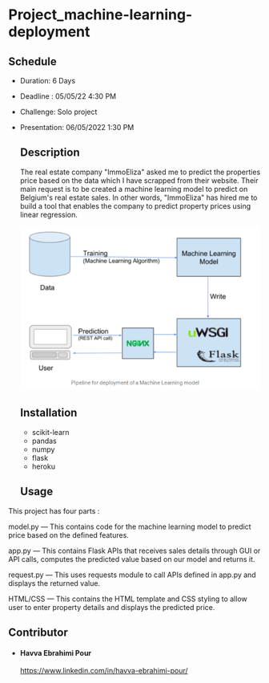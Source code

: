 # Project_machine-learning-deployment
  ## Schedule

- Duration: 6 Days 
- Deadline : 05/05/22 4:30 PM
- Challenge: Solo project
- Presentation: 06/05/2022 1:30 PM
  ## Description
    The real estate company "ImmoEliza" asked me to predict the properties price based on the data which I have scrapped from their website. Their main request is to be created a machine learning model to predict on Belgium's real estate sales. In other words,  "ImmoEliza" has hired me to build a tool that enables the company to predict property prices using linear regression.




  ![](images/project_structure.png) 

  ## Installation

  - scikit-learn
  - pandas
  - numpy
  - flask
  - heroku

  ## Usage

This project has four parts :

 model.py — This contains code for the machine learning model to predict price based on the defined features.
 
 app.py — This contains Flask APIs that receives sales details through GUI or API calls, computes the predicted value based on our model and returns it.

 request.py — This uses requests module to call APIs defined in app.py and displays the returned value.

 HTML/CSS — This contains the HTML template and CSS styling to allow user to enter property details and displays the predicted price.

   ## Contributor
   - #### Havva Ebrahimi Pour
     https://www.linkedin.com/in/havva-ebrahimi-pour/


